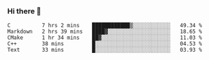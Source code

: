 ### Hi there 👋

<!--
**WShiBin/WShiBin** is a ✨ _special_ ✨ repository because its `README.md` (this file) appears on your GitHub profile.

Here are some ideas to get you started:

- 🔭 I’m currently working on ...
- 🌱 I’m currently learning ...
- 👯 I’m looking to collaborate on ...
- 🤔 I’m looking for help with ...
- 💬 Ask me about ...
- 📫 How to reach me: ...
- 😄 Pronouns: ...
- ⚡ Fun fact: ...
-->

<!--START_SECTION:waka-->
```text
C          7 hrs 2 mins    ████████████▒░░░░░░░░░░░░   49.34 % 
Markdown   2 hrs 39 mins   ████▓░░░░░░░░░░░░░░░░░░░░   18.65 % 
CMake      1 hr 34 mins    ██▓░░░░░░░░░░░░░░░░░░░░░░   11.03 % 
C++        38 mins         █░░░░░░░░░░░░░░░░░░░░░░░░   04.53 % 
Text       33 mins         █░░░░░░░░░░░░░░░░░░░░░░░░   03.93 % 
```
<!--END_SECTION:waka-->
